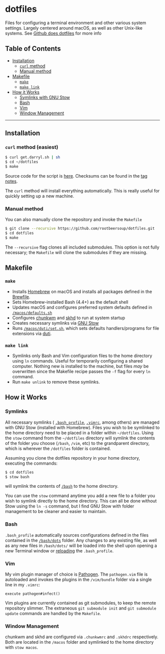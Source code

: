 # dotfiles

Files for configuring a terminal environment and other various system settings. Largely centered around macOS, as well as other Unix-like systems. See [Github does dotfiles](https://dotfiles.github.io) for more info

## Table of Contents
* [Installation](#installation)
  * [`curl` method](#curl-method-easiest)
  * [Manual method](#manual-method)
* [Makefile](#makefile)
  * [`make`](#make)
  * [`make link`](#make-link)
* [How it Works](#how-it-works)
  * [Symlinks with GNU Stow](#symlinks)
  * [Bash](#bash)
  * [Vim](#vim)
  * [Window Management](#window-management)

---

## Installation

### `curl` method (easiest)

```bash
$ curl get.darryl.sh | sh
$ cd ~/dotfiles
$ make
```

Source code for the script is [here](https://github.com/rootbeersoup/get.darryl.sh/blob/master/src/dotfiles.sh). Checksums can be found in the [tag notes](https://github.com/rootbeersoup/get.darryl.sh/tags).

The `curl` method will install everything automatically. This is really useful for quickly setting up a new machine. 

### Manual method

You can also manually clone the repository and invoke the `Makefile`

```bash
$ git clone --recursive https://github.com/rootbeersoup/dotfiles.git
$ cd dotfiles
$ make
```

The `--recursive` flag clones all included submodules. This option is not fully necessary; the `Makefile` will clone the submodules if they are missing.

## Makefile

### `make`

* Installs [Homebrew](https://brew.sh) on macOS and installs all packages defined in the [Brewfile](macos/.Brewfile).
* Sets Homebrew-installed Bash (4.4+) as the default shell
* Updates macOS and configures preferred system defaults defined in [`/macos/defaults.sh`](macos/defaults.sh)
* Configures [chunkwm](https://github.com/koekeishiya/chunkwm) and [skhd](https://github.com/koekeishiya/skhd) to run at system startup
* Creates necessary symlinks via [GNU Stow](https://www.gnu.org/software/stow/)
* Runs [`/macos/duti/set.sh`](macos/duti/set.sh), which sets defaults handlers/programs for file extensions via [duti](http://duti.org).

### `make link`

* Symlinks only Bash and Vim configuration files to the home directory using `ln` commands. Useful for temporarily configuring a shared computer. Nothing new is installed to the machine, but files *may* be overwritten since the Makefile recipe passes the `-f` flag for every `ln` command.
* Run `make unlink` to remove these symlinks.

## How it Works

### Symlinks

All necessary symlinks ( [`.bash_profile`](bash/.bash_profile), [`.vimrc`](vim/.vimrc), among others) are managed with GNU Stow (installed with Homebrew). Files you wish to be symlinked to the home directory need to be placed in a folder within `~/dotfiles`. Using the `stow` command from the `~/dotfiles` directory will symlink the contents of the folder you choose (`/bash`, `/vim`, etc) to the grandparent directory, which is wherever the `/dotfiles` folder is contained.

Assuming you clone the dotfiles repository in your home directory, executing the commands:

```bash
$ cd dotfiles
$ stow bash
```
will symlink the contents of [`/bash`](bash) to the home directory.

You can use the `stow` command anytime you add a new file to a folder you wish to symlink directly to the home directory. This can all be done without Stow using the `ln -s` command, but I find GNU Stow with folder management to be cleaner and easier to maintain.

### Bash

`.bash_profile` automatically sources configurations defined in the files contained in the [`/bash/dots`](bash/dots) folder. Any changes to any existing file, as well as any new files in `/bash/dots/` will be loaded into the shell upon opening a new Terminal window or [reloading](https://github.com/rootbeersoup/dotfiles/blob/db902b9ac0c466d09672f58549bff4107ba53861/dots/aliases#L4) the `.bash_profile`.

### Vim

My vim plugin manager of choice is [Pathogen](https://github.com/tpope/vim-pathogen). The `pathogen.vim` file is autoloaded and invokes the plugins in the `/vim/bundle` folder via a single line in my `.vimrc`:

```
execute pathogen#infect()
```

Vim plugins are currently contained as git submodules, to keep the remote repository slimmer. The extraneous `git submodule init` and `git submodule update` commands are handled by the `Makefile`.

### Window Management

chunkwm and skhd are configured via `.chunkwmrc` and `.skhdrc` respectively. Both are located in the `/macos` folder and symlinked to the home directory with `stow macos`.
